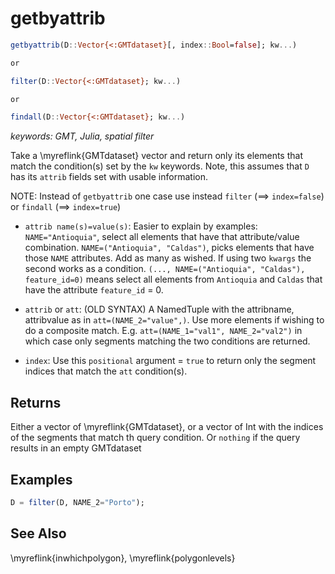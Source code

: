 # getbyattrib

```julia
getbyattrib(D::Vector{<:GMTdataset}[, index::Bool=false]; kw...)

or

filter(D::Vector{<:GMTdataset}; kw...)

or

findall(D::Vector{<:GMTdataset}; kw...)
```

*keywords: GMT, Julia, spatial filter*

Take a \myreflink{GMTdataset} vector and return only its elements that match the condition(s) set by the `kw` keywords.
Note, this assumes that `D` has its `attrib` fields set with usable information.

NOTE: Instead of ``getbyattrib`` one case use instead ``filter`` (==> `index=false`) or ``findall`` (==> `index=true`)

- `attrib name(s)=value(s)`: Easier to explain by examples: `NAME="Antioquia"`, select all elements that have
  that attribute/value combination. `NAME=("Antioquia", "Caldas")`, picks elements that have those `NAME` attributes.
  Add as many as wished. If using two `kwargs` the second works as a condition. ``(..., NAME=("Antioquia", "Caldas"), feature_id=0)``
  means select all elements from ``Antioquia`` and ``Caldas`` that have the attribute `feature_id` = 0.

- `attrib` or `att`: (OLD SYNTAX) A NamedTuple with the attribname, attribvalue as in `att=(NAME_2="value",)`.
  Use more elements if wishing to do a composite match. E.g. `att=(NAME_1="val1", NAME_2="val2")` in which
  case only segments matching the two conditions are returned.

- `index`: Use this `positional` argument = `true` to return only the segment indices that match the `att` condition(s).

Returns
-------

Either a vector of \myreflink{GMTdataset}, or a vector of Int with the indices of the segments that match th
query condition. Or `nothing` if the query results in an empty GMTdataset 

Examples
--------

```julia
D = filter(D, NAME_2="Porto");
```

See Also
--------

\myreflink{inwhichpolygon}, \myreflink{polygonlevels}